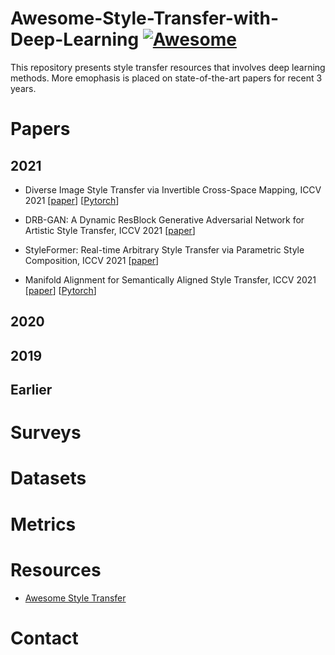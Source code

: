# Awesome-Style-Transfer-with-Deep-Learning [![Awesome](https://awesome.re/badge.svg)](https://awesome.re)
This repository presents style transfer resources that involves deep learning methods. More emophasis is placed on state-of-the-art papers for recent 3 years.

# Papers

## 2021
* Diverse Image Style Transfer via Invertible Cross-Space Mapping, ICCV 2021 [[paper](https://openaccess.thecvf.com/content/ICCV2021/papers/Chen_Diverse_Image_Style_Transfer_via_Invertible_Cross-Space_Mapping_ICCV_2021_paper.pdf)] [[Pytorch]()]

* DRB-GAN: A Dynamic ResBlock Generative Adversarial Network for Artistic Style Transfer, ICCV 2021 [[paper](https://openaccess.thecvf.com/content/ICCV2021/papers/Xu_DRB-GAN_A_Dynamic_ResBlock_Generative_Adversarial_Network_for_Artistic_Style_ICCV_2021_paper.pdf)]

* StyleFormer: Real-time Arbitrary Style Transfer via Parametric Style Composition, ICCV 2021 [[paper](https://openaccess.thecvf.com/content/ICCV2021/papers/Wu_StyleFormer_Real-Time_Arbitrary_Style_Transfer_via_Parametric_Style_Composition_ICCV_2021_paper.pdf)]

* Manifold Alignment for Semantically Aligned Style Transfer, ICCV 2021 [[paper](https://openaccess.thecvf.com/content/ICCV2021/papers/Huo_Manifold_Alignment_for_Semantically_Aligned_Style_Transfer_ICCV_2021_paper.pdf)] [[Pytorch](https://github.com/NJUHuoJing/MAST)]

## 2020

## 2019

## Earlier 

# Surveys

# Datasets

# Metrics

# Resources
* [Awesome Style Transfer](https://github.com/neuralchen/awesome_style_transferb)

# Contact

